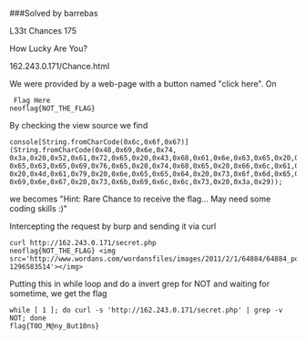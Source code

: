 ###Solved by barrebas

L33t Chances
175

How Lucky Are You?

162.243.0.171/Chance.html

We were provided by a web-page with a button named "click here". On 

```
 Flag Here
neoflag{NOT_THE_FLAG} 
```

By checking the view source we find 
```
console[String.fromCharCode(0x6c,0x6f,0x67)](String.fromCharCode(0x48,0x69,0x6e,0x74,
0x3a,0x20,0x52,0x61,0x72,0x65,0x20,0x43,0x68,0x61,0x6e,0x63,0x65,0x20,0x74,0x6f,0x20,0x72,
0x65,0x63,0x65,0x69,0x76,0x65,0x20,0x74,0x68,0x65,0x20,0x66,0x6c,0x61,0x67,0x2e,0x2e,0x2e,
0x20,0x4d,0x61,0x79,0x20,0x6e,0x65,0x65,0x64,0x20,0x73,0x6f,0x6d,0x65,0x20,0x63,0x6f,0x64,
0x69,0x6e,0x67,0x20,0x73,0x6b,0x69,0x6c,0x6c,0x73,0x20,0x3a,0x29));
```
we becomes "Hint: Rare Chance to receive the flag... May need some coding skills :)"

Intercepting the request by burp and sending it via curl

```
curl http://162.243.0.171/secret.php
neoflag{NOT_THE_FLAG} <img src='http://www.wordans.com/wordansfiles/images/2011/2/1/64884/64884_popup.jpg?1296583514'></img>
```

Putting this in while loop and do a invert grep for NOT and waiting for sometime, we get the flag
```
while [ 1 ]; do curl -s 'http://162.243.0.171/secret.php' | grep -v NOT; done
flag{T0O_M@ny_But10ns}
```

